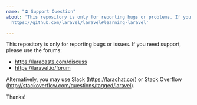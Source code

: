 ```yaml
---
name: "⛔ Support Question"
about: 'This repository is only for reporting bugs or problems. If you need help, see:
  https://github.com/laravel/laravel#learning-laravel'

---
```


This repository is only for reporting bugs or issues. If you need support, please use the forums:

- https://laracasts.com/discuss
- https://laravel.io/forum

Alternatively, you may use Slack (https://larachat.co/) or Stack Overflow (http://stackoverflow.com/questions/tagged/laravel).

Thanks!
